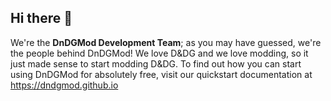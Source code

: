 ## Hi there 👋
We're the **DnDGMod Development Team**; as you may have guessed, we're the people behind DnDGMod! We love D&DG and we love modding, so it just made sense to start modding D&DG. To find out how you can start using DnDGMod for absolutely free, visit our quickstart documentation at https://dndgmod.github.io

<!--

**Here are some ideas to get you started:**

🙋‍♀️ A short introduction - what is your organization all about?
🌈 Contribution guidelines - how can the community get involved?
👩‍💻 Useful resources - where can the community find your docs? Is there anything else the community should know?
🍿 Fun facts - what does your team eat for breakfast?
🧙 Remember, you can do mighty things with the power of [Markdown](https://docs.github.com/github/writing-on-github/getting-started-with-writing-and-formatting-on-github/basic-writing-and-formatting-syntax)
-->
